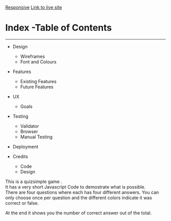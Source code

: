 [Responsive](https://ui.dev/amiresponsive?url=https://charly1357.github.io/quizsimple/)
[Link to live site](https://charly1357.github.io/quizsimple)
# Index -Table of Contents
***

 * Design
 
    * Wireframes
    * Font and Colours
    
* Features
    * Existing Features
    * Future Features
* UX
    * Goals
* Testing
    * Validator
    * Browser
    * Manual Testing
* Deployment

* Credits
    * Code
    * Design
  
This is a quizsimple game .  
It has a very short Javascript Code to demostrate what is possible.  
There are four questions where each has four different answers.
You can only choose once per question and the different colors indicate it was correct or false.   

At the end it shows you the number of correct answer out of the total.